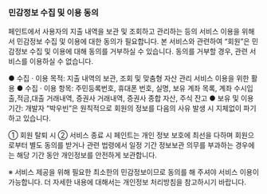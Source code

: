 ### 민감정보 수집 및 이용 동의

페인트에서 사용자의 지출 내역을 보관 및 조회하고 관리하는 등의 서비스 이용을 위해서 민감정보 수집 및 이용에 대한 동의가 필요합니다. 본 서비스와 관련하여 “회원”은 민감정보 수집 및 이용에 대해 동의를 거부하실 수 있습니다. 동의를 거부할 경우, 관련 서비스를 이용하실 수 없습니다.

● 수집 · 이용 목적: 지출 내역의 보관, 조회 및 맞춤형 자산 관리 서비스 이용을 위한 활용
● 수집 · 이용 항목: 주민등록번호, 휴대폰 번호, 실명, 보유 계좌 목록, 계좌 수시입출,적금,대출 거래내역, 증권사 거래내역, 증권사 종합 자산, 주식 잔고
● 보유 및 이용기간: 개발자 “박우빈”은 원칙적으로 회원의 정보를 다음의 사유 발생 시 지체없이 파기하고 있습니다.

① 회원 탈퇴 시
② 서비스 종료 시
페인트는 개인 정보 보호에 최선을 다하며 회원으로부터 별도 동의를 받거나 관련 법령에서 일정 기간 정보보관 의무를 부과하는 경우에는 해당 기간 동안 개인정보를 안전하게 보관합니다.

※ 서비스 제공을 위해 필요한 최소한의 민감정보이므로 동의를 해 주셔야 서비스 이용이 가능합니다. 더 자세한 내용에 대해서는 개인정보 처리방침을 참고하시기 바랍니다.
